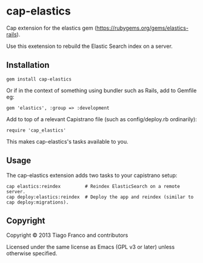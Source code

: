# cap-elastics


Cap extension for the elastics gem (https://rubygems.org/gems/elastics-rails).

Use this exetension to rebuild the Elastic Search index on a server.

## Installation

    gem install cap-elastics

Or if in the context of something using bundler such as Rails, add to Gemfile
eg:

    gem 'elastics', :group => :development

Add to top of a relevant Capistrano file (such as config/deploy.rb ordinarily):

    require 'cap_elastics'

This makes cap-elastics's tasks available to you.

## Usage

The cap-elastics extension adds two tasks to your capistrano setup:

    cap elastics:reindex         # Reindex ElasticSearch on a remote server.
    cap deploy:elastics:reindex  # Deploy the app and reindex (similar to cap deploy:migrations).

## Copyright

Copyright © 2013 Tiago Franco and contributors

Licensed under the same license as Emacs (GPL v3 or later) unless otherwise specified.

